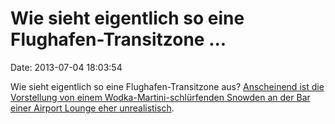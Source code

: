 Wie sieht eigentlich so eine Flughafen-Transitzone \...
=======================================================

Date: 2013-07-04 18:03:54

Wie sieht eigentlich so eine Flughafen-Transitzone aus? [Anscheinend ist
die Vorstellung von einem Wodka-Martini-schlürfenden Snowden an der Bar
einer Airport Lounge eher
unrealistisch](http://www.dispatch.com/content/stories/national_world/2013/07/03/transit-zone-can-mean-many-things.html).
